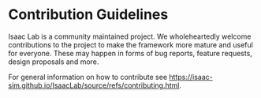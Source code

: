 # Contribution Guidelines

Isaac Lab is a community maintained project. We wholeheartedly welcome contributions to the project to make
the framework more mature and useful for everyone. These may happen in forms of bug reports, feature requests,
design proposals and more.

For general information on how to contribute see
<https://isaac-sim.github.io/IsaacLab/source/refs/contributing.html>.
